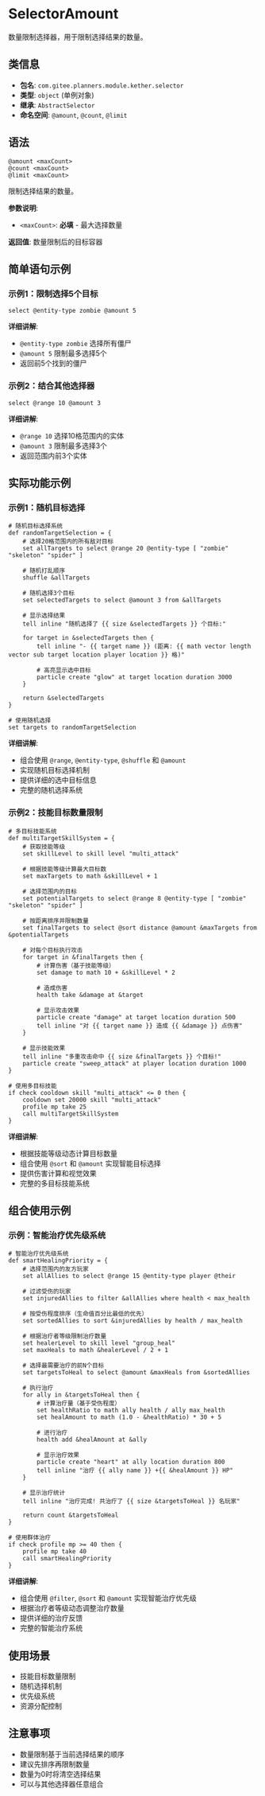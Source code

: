 # SelectorAmount

数量限制选择器，用于限制选择结果的数量。

## 类信息

- **包名**: `com.gitee.planners.module.kether.selector`
- **类型**: `object` (单例对象)
- **继承**: `AbstractSelector`
- **命名空间**: `@amount`, `@count`, `@limit`

## 语法

```kether
@amount <maxCount>
@count <maxCount>
@limit <maxCount>
```

限制选择结果的数量。

**参数说明**:
- `<maxCount>`: **必填** - 最大选择数量

**返回值**: 数量限制后的目标容器

## 简单语句示例

### 示例1：限制选择5个目标
```kether
select @entity-type zombie @amount 5
```
**详细讲解**:
- `@entity-type zombie` 选择所有僵尸
- `@amount 5` 限制最多选择5个
- 返回前5个找到的僵尸

### 示例2：结合其他选择器
```kether
select @range 10 @amount 3
```
**详细讲解**:
- `@range 10` 选择10格范围内的实体
- `@amount 3` 限制最多选择3个
- 返回范围内前3个实体

## 实际功能示例

### 示例1：随机目标选择
```kether
# 随机目标选择系统
def randomTargetSelection = {
    # 选择20格范围内的所有敌对目标
    set allTargets to select @range 20 @entity-type [ "zombie" "skeleton" "spider" ]
    
    # 随机打乱顺序
    shuffle &allTargets
    
    # 随机选择3个目标
    set selectedTargets to select @amount 3 from &allTargets
    
    # 显示选择结果
    tell inline "随机选择了 {{ size &selectedTargets }} 个目标:"
    
    for target in &selectedTargets then {
        tell inline "- {{ target name }} (距离: {{ math vector length vector sub target location player location }} 格)"
        
        # 高亮显示选中目标
        particle create "glow" at target location duration 3000
    }
    
    return &selectedTargets
}

# 使用随机选择
set targets to randomTargetSelection
```
**详细讲解**:
- 组合使用 `@range`, `@entity-type`, `@shuffle` 和 `@amount`
- 实现随机目标选择机制
- 提供详细的选中目标信息
- 完整的随机选择系统

### 示例2：技能目标数量限制
```kether
# 多目标技能系统
def multiTargetSkillSystem = {
    # 获取技能等级
    set skillLevel to skill level "multi_attack"
    
    # 根据技能等级计算最大目标数
    set maxTargets to math &skillLevel + 1
    
    # 选择范围内的目标
    set potentialTargets to select @range 8 @entity-type [ "zombie" "skeleton" "spider" ]
    
    # 按距离排序并限制数量
    set finalTargets to select @sort distance @amount &maxTargets from &potentialTargets
    
    # 对每个目标执行攻击
    for target in &finalTargets then {
        # 计算伤害（基于技能等级）
        set damage to math 10 + &skillLevel * 2
        
        # 造成伤害
        health take &damage at &target
        
        # 显示攻击效果
        particle create "damage" at target location duration 500
        tell inline "对 {{ target name }} 造成 {{ &damage }} 点伤害"
    }
    
    # 显示技能效果
    tell inline "多重攻击命中 {{ size &finalTargets }} 个目标!"
    particle create "sweep_attack" at player location duration 1000
}

# 使用多目标技能
if check cooldown skill "multi_attack" <= 0 then {
    cooldown set 20000 skill "multi_attack"
    profile mp take 25
    call multiTargetSkillSystem
}
```
**详细讲解**:
- 根据技能等级动态计算目标数量
- 组合使用 `@sort` 和 `@amount` 实现智能目标选择
- 提供伤害计算和视觉效果
- 完整的多目标技能系统

## 组合使用示例

### 示例：智能治疗优先级系统
```kether
# 智能治疗优先级系统
def smartHealingPriority = {
    # 选择范围内的友方玩家
    set allAllies to select @range 15 @entity-type player @their
    
    # 过滤受伤的玩家
    set injuredAllies to filter &allAllies where health < max_health
    
    # 按受伤程度排序（生命值百分比最低的优先）
    set sortedAllies to sort &injuredAllies by health / max_health
    
    # 根据治疗者等级限制治疗数量
    set healerLevel to skill level "group_heal"
    set maxHeals to math &healerLevel / 2 + 1
    
    # 选择最需要治疗的前N个目标
    set targetsToHeal to select @amount &maxHeals from &sortedAllies
    
    # 执行治疗
    for ally in &targetsToHeal then {
        # 计算治疗量（基于受伤程度）
        set healthRatio to math ally health / ally max_health
        set healAmount to math (1.0 - &healthRatio) * 30 + 5
        
        # 进行治疗
        health add &healAmount at &ally
        
        # 显示治疗效果
        particle create "heart" at ally location duration 800
        tell inline "治疗 {{ ally name }} +{{ &healAmount }} HP"
    }
    
    # 显示治疗统计
    tell inline "治疗完成! 共治疗了 {{ size &targetsToHeal }} 名玩家"
    
    return count &targetsToHeal
}

# 使用群体治疗
if check profile mp >= 40 then {
    profile mp take 40
    call smartHealingPriority
}
```
**详细讲解**:
- 组合使用 `@filter`, `@sort` 和 `@amount` 实现智能治疗优先级
- 根据治疗者等级动态调整治疗数量
- 提供详细的治疗反馈
- 完整的智能治疗系统

## 使用场景

- 技能目标数量限制
- 随机选择机制
- 优先级系统
- 资源分配控制

## 注意事项

- 数量限制基于当前选择结果的顺序
- 建议先排序再限制数量
- 数量为0时将清空选择结果
- 可以与其他选择器任意组合